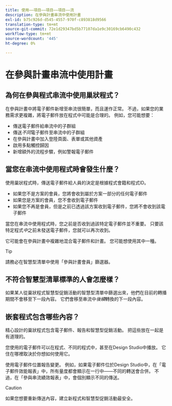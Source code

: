 ```yaml
---
title: 使用——項目——項目——項目——流
description: 在參與計畫串流中使用計畫
exl-id: b75c926d-d545-4557-970f-c893818d9566
translation-type: tm+mt
source-git-commit: 72e1d29347bd5b77107da1e9c30169cb6490c432
workflow-type: tm+mt
source-wordcount: '445'
ht-degree: 0%

---
```


# 在參與計畫串流中使用計畫

## 為何在參與程式串流中使用巢狀程式？

在參與計畫中將電子郵件新增至串流很簡單，而且運作正常。 不過，如果您的業務需求更複雜，將電子郵件放在程式中可能是合理的。 例如，您可能想要：

* 傳送電子郵件給串流中的子群組
* 傳送&#x200B;_不同_&#x200B;電子郵件至串流中的子群組
* 在參與計畫中加入登陸頁面、表單或其他資產
* 啟用多點觸控歸因
* 新增額外的流程步驟，例如警報電子郵件

## 當您在串流中使用程式時會發生什麼？

使用巢狀程式時，傳送電子郵件給人員的決定是根據程式會籍和程式ID。

* 如果您不是方案的會員，您將會收到屬於方案一部分的任何電子郵件
* 如果您是方案的會員，您不會收到電子郵件
* 如果您不再是會員，但是之前已透過該方案收到電子郵件，您將不會收到該電子郵件

當您在串流中使用程式時，您之前是否收到過該特定電子郵件並不重要。 只要該特定程式&#x200B;_中_&#x200B;之前未發送電子郵件，您就可以再次收到。

它可能會在參與計畫中複雜地混合電子郵件和計畫。 您可能想使用其中一種。

>[!TIP]
>
>請務必在智慧型清單中使用「參與計畫會員」篩選器。

## 不符合智慧型清單標準的人會怎麼樣？

如果某人從巢狀程式智慧型促銷活動的智慧型清單中篩選出來，他們在目前的轉播期間不會移至下一段內容。 它們會移至串流中&#x200B;_後續_&#x200B;轉換的下一段內容。

## 嵌套程式包含哪些內容？

精心設計的巢狀程式包含電子郵件、報告和智慧型促銷活動。 把這些放在一起是有道理的。

您使用的電子郵件可以在程式、不同的程式中，甚至在Design Studio中播放。 它住在哪裡取決於你想如何使用它。

使用電子郵件位置報告變更。 例如，如果電子郵件位於Design Studio中，在「電子郵件效能報表」中，所有量度都會顯示在一行中——不同的轉送會合併。 不過，在「參與串流績效報表」中，會個別顯示不同的傳送。

>[!CAUTION]
>
>如果您想要重新傳送內容，建立新程式和智慧型促銷活動最安全。
